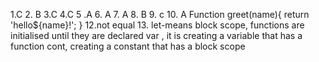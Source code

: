 1.C
2. B
3.C
4.C
5 .A
6. A
7. A
8. B
9. c
10. A
  Function greet(name){
return 'hello${name}!';
}
12.not equal
13. let-means block scope, functions are initialised until they are declared
var , it is creating a variable that has a function
cont, creating a constant that has a block scope

